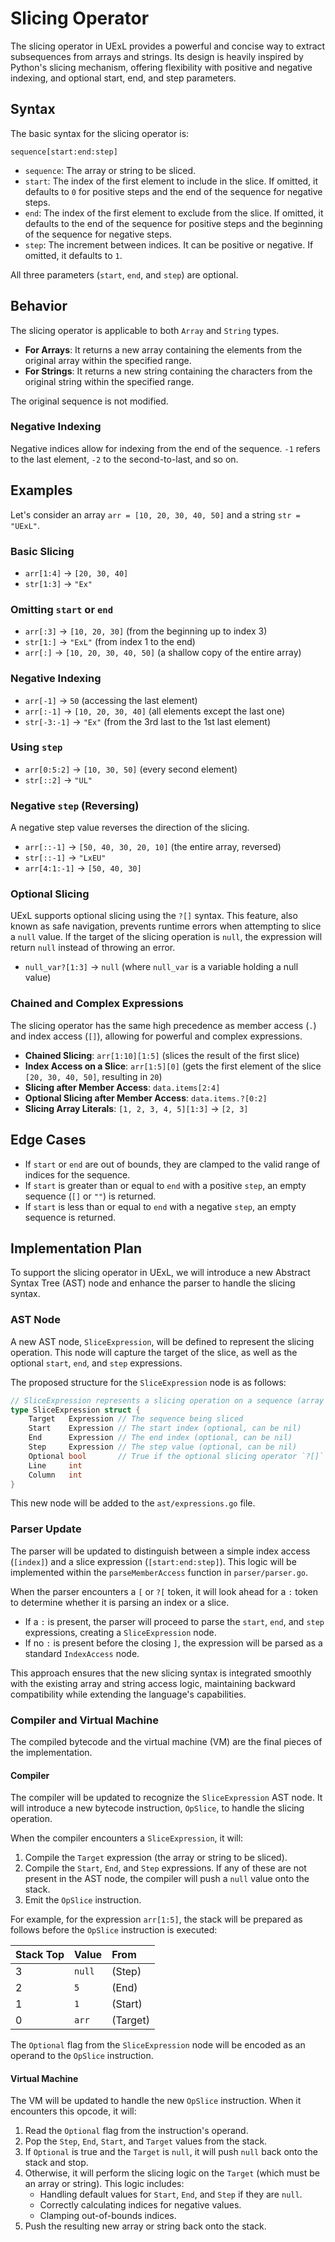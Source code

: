 # Slicing Operator

The slicing operator in UExL provides a powerful and concise way to extract subsequences from arrays and strings. Its design is heavily inspired by Python's slicing mechanism, offering flexibility with positive and negative indexing, and optional start, end, and step parameters.

## Syntax

The basic syntax for the slicing operator is:

```uexl
sequence[start:end:step]
```

- `sequence`: The array or string to be sliced.
- `start`: The index of the first element to include in the slice. If omitted, it defaults to `0` for positive steps and the end of the sequence for negative steps.
- `end`: The index of the first element to exclude from the slice. If omitted, it defaults to the end of the sequence for positive steps and the beginning of the sequence for negative steps.
- `step`: The increment between indices. It can be positive or negative. If omitted, it defaults to `1`.

All three parameters (`start`, `end`, and `step`) are optional.

## Behavior

The slicing operator is applicable to both `Array` and `String` types.

- **For Arrays**: It returns a new array containing the elements from the original array within the specified range.
- **For Strings**: It returns a new string containing the characters from the original string within the specified range.

The original sequence is not modified.

### Negative Indexing

Negative indices allow for indexing from the end of the sequence. `-1` refers to the last element, `-2` to the second-to-last, and so on.

## Examples

Let's consider an array `arr = [10, 20, 30, 40, 50]` and a string `str = "UExL"`.

### Basic Slicing

- `arr[1:4]` → `[20, 30, 40]`
- `str[1:3]` → `"Ex"`

### Omitting `start` or `end`

- `arr[:3]` → `[10, 20, 30]` (from the beginning up to index 3)
- `str[1:]` → `"ExL"` (from index 1 to the end)
- `arr[:]` → `[10, 20, 30, 40, 50]` (a shallow copy of the entire array)

### Negative Indexing

- `arr[-1]` → `50` (accessing the last element)
- `arr[:-1]` → `[10, 20, 30, 40]` (all elements except the last one)
- `str[-3:-1]` → `"Ex"` (from the 3rd last to the 1st last element)

### Using `step`

- `arr[0:5:2]` → `[10, 30, 50]` (every second element)
- `str[::2]` → `"UL"`

### Negative `step` (Reversing)

A negative step value reverses the direction of the slicing.

- `arr[::-1]` → `[50, 40, 30, 20, 10]` (the entire array, reversed)
- `str[::-1]` → `"LxEU"`
- `arr[4:1:-1]` → `[50, 40, 30]`

### Optional Slicing

UExL supports optional slicing using the `?[]` syntax. This feature, also known as safe navigation, prevents runtime errors when attempting to slice a `null` value. If the target of the slicing operation is `null`, the expression will return `null` instead of throwing an error.

- `null_var?[1:3]` → `null` (where `null_var` is a variable holding a null value)

### Chained and Complex Expressions

The slicing operator has the same high precedence as member access (`.`) and index access (`[]`), allowing for powerful and complex expressions.

- **Chained Slicing**: `arr[1:10][1:5]` (slices the result of the first slice)
- **Index Access on a Slice**: `arr[1:5][0]` (gets the first element of the slice `[20, 30, 40, 50]`, resulting in `20`)
- **Slicing after Member Access**: `data.items[2:4]`
- **Optional Slicing after Member Access**: `data.items.?[0:2]`
- **Slicing Array Literals**: `[1, 2, 3, 4, 5][1:3]` → `[2, 3]`

## Edge Cases

- If `start` or `end` are out of bounds, they are clamped to the valid range of indices for the sequence.
- If `start` is greater than or equal to `end` with a positive `step`, an empty sequence (`[]` or `""`) is returned.
- If `start` is less than or equal to `end` with a negative `step`, an empty sequence is returned.

## Implementation Plan

To support the slicing operator in UExL, we will introduce a new Abstract Syntax Tree (AST) node and enhance the parser to handle the slicing syntax.

### AST Node

A new AST node, `SliceExpression`, will be defined to represent the slicing operation. This node will capture the target of the slice, as well as the optional `start`, `end`, and `step` expressions.

The proposed structure for the `SliceExpression` node is as follows:

```go
// SliceExpression represents a slicing operation on a sequence (array or string).
type SliceExpression struct {
    Target   Expression // The sequence being sliced
    Start    Expression // The start index (optional, can be nil)
    End      Expression // The end index (optional, can be nil)
    Step     Expression // The step value (optional, can be nil)
    Optional bool       // True if the optional slicing operator `?[]` is used
    Line     int
    Column   int
}
```

This new node will be added to the `ast/expressions.go` file.

### Parser Update

The parser will be updated to distinguish between a simple index access (`[index]`) and a slice expression (`[start:end:step]`). This logic will be implemented within the `parseMemberAccess` function in `parser/parser.go`.

When the parser encounters a `[` or `?[` token, it will look ahead for a `:` token to determine whether it is parsing an index or a slice.

- If a `:` is present, the parser will proceed to parse the `start`, `end`, and `step` expressions, creating a `SliceExpression` node.
- If no `:` is present before the closing `]`, the expression will be parsed as a standard `IndexAccess` node.

This approach ensures that the new slicing syntax is integrated smoothly with the existing array and string access logic, maintaining backward compatibility while extending the language's capabilities.

### Compiler and Virtual Machine

The compiled bytecode and the virtual machine (VM) are the final pieces of the implementation.

#### Compiler

The compiler will be updated to recognize the `SliceExpression` AST node. It will introduce a new bytecode instruction, `OpSlice`, to handle the slicing operation.

When the compiler encounters a `SliceExpression`, it will:
1.  Compile the `Target` expression (the array or string to be sliced).
2.  Compile the `Start`, `End`, and `Step` expressions. If any of these are not present in the AST node, the compiler will push a `null` value onto the stack.
3.  Emit the `OpSlice` instruction.

For example, for the expression `arr[1:5]`, the stack will be prepared as follows before the `OpSlice` instruction is executed:

| Stack Top | Value    | From       |
| :-------- | :------- | :--------- |
| 3         | `null`   | (Step)     |
| 2         | `5`      | (End)      |
| 1         | `1`      | (Start)    |
| 0         | `arr`    | (Target)   |

The `Optional` flag from the `SliceExpression` node will be encoded as an operand to the `OpSlice` instruction.

#### Virtual Machine

The VM will be updated to handle the new `OpSlice` instruction. When it encounters this opcode, it will:
1.  Read the `Optional` flag from the instruction's operand.
2.  Pop the `Step`, `End`, `Start`, and `Target` values from the stack.
3.  If `Optional` is true and the `Target` is `null`, it will push `null` back onto the stack and stop.
4.  Otherwise, it will perform the slicing logic on the `Target` (which must be an array or string). This logic includes:
    - Handling default values for `Start`, `End`, and `Step` if they are `null`.
    - Correctly calculating indices for negative values.
    - Clamping out-of-bounds indices.
5.  Push the resulting new array or string back onto the stack.
